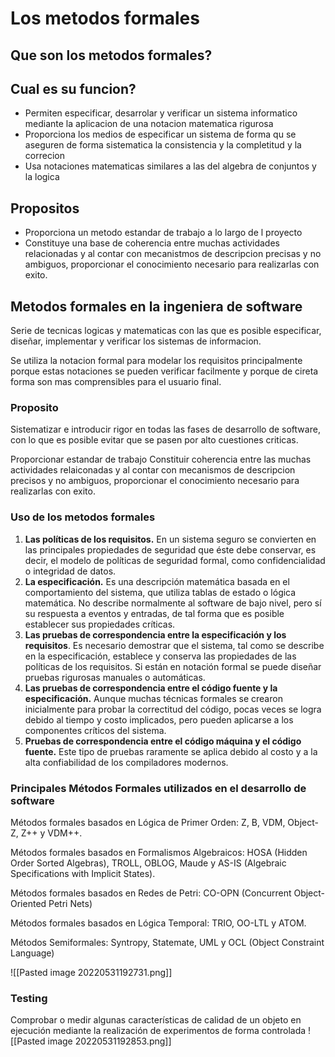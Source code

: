 # Los metodos formales

## Que son los metodos formales?


## Cual es su funcion?
- Permiten especificar, desarrolar y verificar un sistema informatico mediante la aplicacion de una notacion matematica rigurosa
- Proporciona los medios de especificar un sistema de forma qu se aseguren de forma sistematica la consistencia y la completitud y la correcion
- Usa notaciones matematicas similares a las del algebra de conjuntos y la logica

## Propositos
- Proporciona un metodo estandar de trabajo a lo largo de l proyecto
- Constituye una base de coherencia entre muchas actividades relacionadas y al contar con mecanistmos de descripcion precisas y no ambiguos, proporcionar el conocimiento necesario para realizarlas con exito.

## Metodos formales en la ingeniera de software
Serie de tecnicas logicas y matematicas con las que es posible especificar, diseñar, implementar y verificar los sistemas de informacion.

Se utiliza la notacion formal para modelar los requisitos principalmente porque estas notaciones se pueden verificar facilmente y porque de cireta forma son mas comprensibles para el usuario final.

### Proposito
Sistematizar e introducir rigor en todas las fases de desarrollo de software, con lo que es posible evitar que se pasen por alto cuestiones criticas.

Proporcionar estandar de trabajo
Constituir coherencia entre las muchas actividades relaiconadas y al contar con mecanismos de descripcion precisos y no ambiguos, proporcionar el conocimiento necesario para realizarlas con exito.

### Uso de los metodos formales

1. **Las políticas de los requisitos.** En un sistema seguro se convierten en las principales propiedades de seguridad que éste debe conservar, es decir, el modelo de políticas de seguridad formal, como confidencialidad o integridad de datos.
2. **La especificación.** Es una descripción matemática basada en el comportamiento del sistema, que utiliza tablas de estado o lógica matemática. No describe normalmente al software de bajo nivel, pero sí su respuesta a eventos y entradas, de tal forma que es posible establecer sus propiedades críticas.
3. **Las pruebas de correspondencia entre la especificación y los requisitos**. Es necesario demostrar que el sistema, tal como se describe en la especificación, establece y conserva las propiedades de las políticas de los requisitos. Si están en notación formal se puede diseñar pruebas rigurosas manuales o automáticas.
4. **Las pruebas de correspondencia entre el código fuente y la especificación.** Aunque muchas técnicas formales se crearon inicialmente para probar la correctitud del código, pocas veces se logra debido al tiempo y costo implicados, pero pueden aplicarse a los componentes críticos del sistema. 
5. **Pruebas de correspondencia entre el código máquina y el código fuente.** Este tipo de pruebas raramente se aplica debido al costo y a la alta confiabilidad de los compiladores modernos.

### Principales Métodos Formales utilizados en el desarrollo de software
Métodos formales basados en Lógica de Primer Orden:
Z, B, VDM, Object-Z, Z++ y VDM++.

Métodos formales basados en Formalismos Algebraicos:
HOSA (Hidden Order Sorted Algebras), TROLL, OBLOG, Maude y AS-IS
(Algebraic Specifications with Implicit States).

Métodos formales basados en Redes de Petri:
CO-OPN (Concurrent Object-Oriented Petri Nets) 

Métodos formales basados en Lógica Temporal: 
TRIO, OO-LTL y ATOM.

Métodos Semiformales:
Syntropy, Statemate, UML y OCL (Object Constraint Language)

![[Pasted image 20220531192731.png]]

### Testing
Comprobar o medir algunas características de calidad de un objeto en ejecución mediante la realización de experimentos de forma controlada
![[Pasted image 20220531192853.png]]